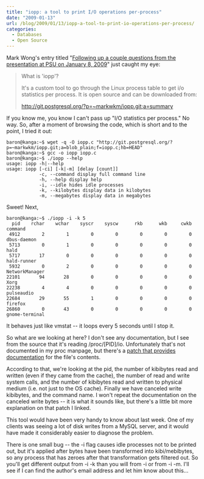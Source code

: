 ```yaml
---
title: "iopp: a tool to print I/O operations per-process"
date: "2009-01-13"
url: /blog/2009/01/13/iopp-a-tool-to-print-io-operations-per-process/
categories:
  - Databases
  - Open Source
---
```

Mark Wong's entry titled "[Following up a couple questions from the presentation at PSU on January 8, 2009](http://pugs.postgresql.org/node/513)" just caught my eye:

> What is 'iopp'?
> 
> It's a custom tool to go through the Linux process table to get i/o statistics per process. It is open source and can be downloaded from:
> 
> http://git.postgresql.org/?p=~markwkm/iopp.git;a=summary

If you know me, you know I can't pass up "I/O statistics per process." No way. So, after a moment of browsing the code, which is short and to the point, I tried it out:

```
baron@kanga:~$ wget -q -O iopp.c "http://git.postgresql.org/?p=~markwkm/iopp.git;a=blob_plain;f=iopp.c;hb=HEAD"
baron@kanga:~$ gcc -o iopp iopp.c 
baron@kanga:~$ ./iopp --help
usage: iopp -h|--help
usage: iopp [-ci] [-k|-m] [delay [count]]
            -c, --command display full command line
            -h, --help display help
            -i, --idle hides idle processes
            -k, --kilobytes display data in kilobytes
            -m, --megabytes display data in megabytes
```

Sweet! Next,

```
baron@kanga:~$ ./iopp -i -k 5
  pid    rchar    wchar    syscr    syscw      rkb      wkb     cwkb command
 4912        2        1        0        0        0        0        0 dbus-daemon
 5713        0        1        0        0        0        0        0 hald
 5717       17        0        0        0        0        0        0 hald-runner
 5932        0        2        0        0        0        0        0 NetworkManager
22101       94       28        0        0        0        0        0 Xorg
22238        4        4        0        0        0        0        0 pulseaudio
22684       29       55        1        0        0        0        0 firefox
26860        0       43        0        0        0        0        0 gnome-terminal
```

It behaves just like vmstat -- it loops every 5 seconds until I stop it.

So what are we looking at here? I don't see any documentation, but I see from the source that it's reading /proc/[PID]/io. Unfortunately that's not documented in my proc manpage, but there's a [patch that provides documentation](http://lkml.org/lkml/2007/3/3/131) for the file's contents.

According to that, we're looking at the pid, the number of kibibytes read and written (even if they came from the cache), the number of read and write system calls, and the number of kibibytes read and written to physical medium (i.e. not just to the OS cache). Finally we have canceled write kibibytes, and the command name. I won't repeat the documentation on the canceled write bytes -- it is what it sounds like, but there's a little bit more explanation on that patch I linked.

This tool would have been very handy to know about last week. One of my clients was seeing a lot of disk writes from a MySQL server, and it would have made it considerably easier to diagnose the problem.

There is one small bug -- the -i flag causes idle processes not to be printed out, but it's applied after bytes have been transformed into kibi/mebibytes, so any process that has zeroes after that transformation gets filtered out. So you'll get different output from -i -k than you will from -i or from -i -m. I'll see if I can find the author's email address and let him know about this...


